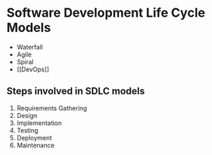 # Software Development Life Cycle Models
- Waterfall
- Agile
- Spiral
- [[DevOps]]

## Steps involved in SDLC models
1. Requirements Gathering
2. Design
3. Implementation
4. Testing
5. Deployment
6. Maintenance